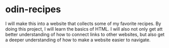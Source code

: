 # odin-recipes
I will make this into a website that collects some of my favorite recipes.
By doing this project, I will learn the basics of HTML. I will also not only get att better understanding of how to connect links to other websites, but also get a deeper understanding of how to make a website easier to navigate.